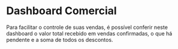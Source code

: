 # Dashboard Comercial

Para facilitar o controle de suas vendas, é possível conferir neste dashboard o valor total recebido em vendas confirmadas, o que há pendente e a soma de todos os descontos.